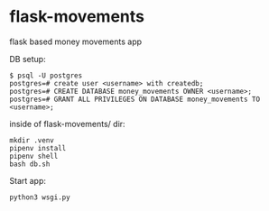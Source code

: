 # flask-movements
flask based money movements app

DB setup:

`$ psql -U postgres`\
`postgres=# create user <username> with createdb;`\
`postgres=# CREATE DATABASE money_movements OWNER <username>;`\
`postgres=# GRANT ALL PRIVILEGES ON DATABASE money_movements TO <username>;`

inside of flask-movements/ dir:

`mkdir .venv`\
`pipenv install`\
`pipenv shell`\
`bash db.sh`


Start app:

`python3 wsgi.py`
